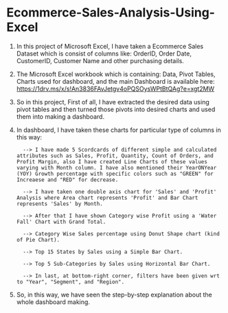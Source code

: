 # Ecommerce-Sales-Analysis-Using-Excel
1. In this project of Microsoft Excel, I have taken a Ecommerce Sales Dataset which is consist of columns like: OrderID, Order Date, CustomerID, Customer Name and other purchasing details.
2. The Microsoft Excel workbook which is containing: Data, Pivot Tables, Charts used for dashboard, and the main Dashboard is available here: https://1drv.ms/x/s!An3836FAvJetgv4oPQSOysWPtBtQAg?e=xgt2MW
3. So in this project, First of all, I have extracted the desired data using pivot tables and then turned those pivots into desired charts and used them into making a dashboard.
4. In dashboard, I have taken these charts for particular type of columns in this way:
   
         --> I have made 5 Scordcards of different simple and calculated attributes such as Sales, Profit, Quantity, Count of Orders, and Profit Margin, also I have created Line Charts of these values varying with Month column. I have also mentioned their YearONYear (YOY) Growth percentage with specific colors such as "GREEN" for Increaese and "RED" for decrease.
      
         --> I have taken one double axis chart for 'Sales' and 'Profit' Analysis where Area chart represents 'Profit' and Bar Chart represents 'Sales' by Month.
      
         --> After that I have shown Category wise Profit using a 'Water Fall' Chart with Grand Total.
   
         --> Category Wise Sales percentage using Donut Shape chart (kind of Pie Chart).
   
         --> Top 15 States by Sales using a Simple Bar Chart.
   
         --> Top 5 Sub-Categories by Sales using Horizontal Bar Chart.
   
         --> In last, at bottom-right corner, filters have been given wrt to "Year", "Segment", and "Region".

5. So, in this way, we have seen the step-by-step explanation about the whole dashboard making.
   
   
